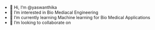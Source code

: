 - 👋 Hi, I’m @yaswanthika
- 👀 I’m interested in Bio Mediacal Engineering
- 🌱 I’m currently learning Machine learning for Bio Medical Applications
- 💞️ I’m looking to collaborate on 


<!---
- 📫 How to reach me ...
- 😄 Pronouns: ...
- ⚡ Fun fact: ...
yaswanthika/yaswanthika is a ✨ special ✨ repository because its `README.md` (this file) appears on your GitHub profile.
You can click the Preview link to take a look at your changes.
--->

